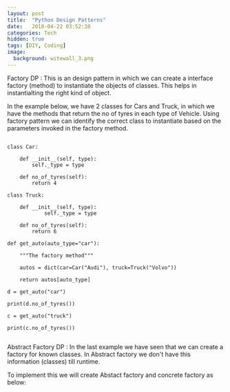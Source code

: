 ```yaml
---
layout: post
title:  "Python Design Patterns"
date:   2018-04-22 03:52:38
categories: Tech
hidden: true
tags: [DIY, Coding]
image:
  background: witewall_3.png
---
```


Factory DP : This is an design pattern in which we can create a interface factory (method) to instantiate the objects of classes. This helps in instantialting the right kind of object.

In the example below, we have 2 classes for Cars and Truck, in which we have the methods that return the no of tyres in each type of Vehicle. Using factory pattern we can identify the correct class to instantiate based on the parameters invoked in the factory method.

```

class Car:

	def __init__(self, type):
		self._type = type

	def no_of_tyres(self):
		return 4

class Truck:

	def __init__(self, type):
    		self._type = type

	def no_of_tyres(self):
		return 6

def get_auto(auto_type="car"):

	"""The factory method"""

	autos = dict(car=Car("Audi"), truck=Truck("Volvo"))

	return autos[auto_type]

d = get_auto("car")

print(d.no_of_tyres())

c = get_auto("truck")

print(c.no_of_tyres())


```

Abstract Factory DP : In the last example we have seen that we can create a factory for known classes. In Abstract factory we don't have this information (classes) till runtime.

To implement this we will create Abstact factory and concrete factory as below: 


```
```